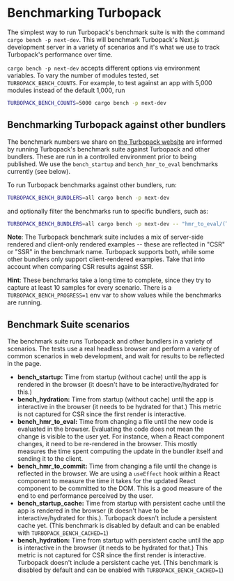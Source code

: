 <!--
    IMPORTANT: This document is linked to from https://turbo.build
    DO NOT rename this file without updating the link in docs/pages/pack/docs/benchmarks.mdx
-->

# Benchmarking Turbopack

The simplest way to run Turbopack's benchmark suite is with the command `cargo bench -p next-dev`. This will benchmark Turbopack's Next.js development server in a variety of scenarios and it's what we use to track Turbopack's performance over time.

`cargo bench -p next-dev` accepts different options via environment variables. To vary the number of modules tested, set `TURBOPACK_BENCH_COUNTS`. For example, to test against an app with 5,000 modules instead of the default 1,000, run

```sh
TURBOPACK_BENCH_COUNTS=5000 cargo bench -p next-dev
```

## Benchmarking Turbopack against other bundlers

The benchmark numbers we share on [the Turbopack website](https://turbo.build/pack) are informed by running Turbopack's benchmark suite against Turbopack and other bundlers. These are run in a controlled environment prior to being published. We use the `bench_startup` and `bench_hmr_to_eval` benchmarks currently (see below).

To run Turbopack benchmarks against other bundlers, run:

```sh
TURBOPACK_BENCH_BUNDLERS=all cargo bench -p next-dev
```

and optionally filter the benchmarks run to specific bundlers, such as:

```sh
TURBOPACK_BENCH_BUNDLERS=all cargo bench -p next-dev -- "hmr_to_eval/(Turbopack CSR|Vite)"
```

**Note**: The Turbopack benchmark suite includes a mix of server-side rendered and client-only rendered examples -- these are reflected in "CSR" or "SSR" in the benchmark name. Turbopack supports both, while some other bundlers only support client-rendered examples. Take that into account when comparing CSR results against SSR.

**Hint**: These benchmarks take a long time to complete, since they try to capture at least 10 samples for every scenario. There is a `TURBOPACK_BENCH_PROGRESS=1` env var to show values while the benchmarks are running.

## Benchmark Suite scenarios

The benchmark suite runs Turbopack and other bundlers in a variety of scenarios. The tests use a real headless browser and perform a variety of common scenarios in web development, and wait for results to be reflected in the page.

- **bench_startup:** Time from startup (without cache) until the app is rendered in the browser (it doesn't have to be interactive/hydrated for this.)
- **bench_hydration:** Time from startup (without cache) until the app is interactive in the browser (it needs to be hydrated for that.) This metric is not captured for CSR since the first render is interactive.
- **bench_hmr_to_eval:** Time from changing a file until the new code is evaluated in the browser. Evaluating the code does not mean the change is visible to the user yet. For instance, when a React component changes, it need to be re-rendered in the browser. This mostly measures the time spent computing the update in the bundler itself and sending it to the client.
- **bench_hmr_to_commit:** Time from changing a file until the change is reflected in the browser. We are using a `useEffect` hook within a React component to measure the time it takes for the updated React component to be committed to the DOM. This is a good measure of the end to end performance perceived by the user.
- **bench_startup_cache:** Time from startup with persistent cache until the app is rendered in the browser (it doesn't have to be interactive/hydrated for this.). Turbopack doesn't include a persistent cache yet. (This benchmark is disabled by default and can be enabled with `TURBOPACK_BENCH_CACHED=1`)
- **bench_hydration:** Time from startup with persistent cache until the app is interactive in the browser (it needs to be hydrated for that.) This metric is not captured for CSR since the first render is interactive. Turbopack doesn't include a persistent cache yet. (This benchmark is disabled by default and can be enabled with `TURBOPACK_BENCH_CACHED=1`)
